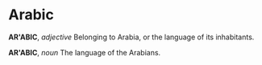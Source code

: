 # Arabic

**AR'ABIC**, _adjective_ Belonging to Arabia, or the language of its inhabitants.

**AR'ABIC**, _noun_ The language of the Arabians.